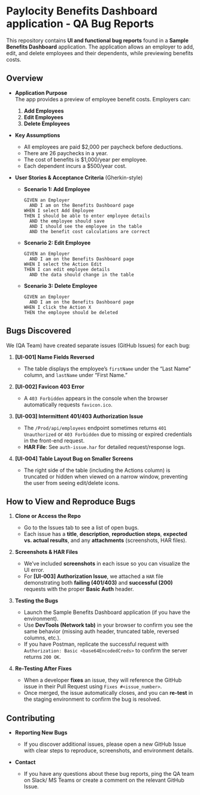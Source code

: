 # Paylocity Benefits Dashboard application - QA Bug Reports

This repository contains **UI and functional bug reports** found in a **Sample Benefits Dashboard** application. The application allows an employer to add, edit, and delete employees and their dependents, while previewing benefits costs.

## Overview

- **Application Purpose**  
  The app provides a preview of employee benefit costs. Employers can:
  1. **Add Employees**  
  2. **Edit Employees**  
  3. **Delete Employees**  

- **Key Assumptions**  
  - All employees are paid \$2,000 per paycheck before deductions.  
  - There are 26 paychecks in a year.  
  - The cost of benefits is \$1,000/year per employee.  
  - Each dependent incurs a \$500/year cost.  

- **User Stories & Acceptance Criteria** (Gherkin-style)  
  - **Scenario 1: Add Employee**  
    ```
    GIVEN an Employer
      AND I am on the Benefits Dashboard page
    WHEN I select Add Employee
    THEN I should be able to enter employee details
      AND the employee should save
      AND I should see the employee in the table
      AND the benefit cost calculations are correct
    ```
  - **Scenario 2: Edit Employee**  
    ```
    GIVEN an Employer
      AND I am on the Benefits Dashboard page
    WHEN I select the Action Edit
    THEN I can edit employee details
      AND the data should change in the table
    ```
  - **Scenario 3: Delete Employee**  
    ```
    GIVEN an Employer
      AND I am on the Benefits Dashboard page
    WHEN I click the Action X
    THEN the employee should be deleted
    ```

## Bugs Discovered

We (QA Team) have created separate issues (GitHub Issues) for each bug:

1. **[UI-001] Name Fields Reversed**  
   - The table displays the employee’s `firstName` under the “Last Name” column, and `lastName` under “First Name.”  

2. **[UI-002] Favicon 403 Error**  
   - A `403 Forbidden` appears in the console when the browser automatically requests `favicon.ico`.

3. **[UI-003] Intermittent 401/403 Authorization Issue**  
   - The `/Prod/api/employees` endpoint sometimes returns `401 Unauthorized` or `403 Forbidden` due to missing or expired credentials in the front-end request.  
   - **HAR File**: See `auth-issue.har` for detailed request/response logs.

4. **[UI-004] Table Layout Bug on Smaller Screens**  
   - The right side of the table (including the Actions column) is truncated or hidden when viewed on a narrow window, preventing the user from seeing edit/delete icons.

## How to View and Reproduce Bugs

1. **Clone or Access the Repo**  
   - Go to the Issues tab to see a list of open bugs.  
   - Each issue has a **title**, **description**, **reproduction steps**, **expected vs. actual results**, and any **attachments** (screenshots, HAR files).

2. **Screenshots & HAR Files**  
   - We’ve included **screenshots** in each issue so you can visualize the UI error.  
   - For **[UI-003] Authorization Issue**, we attached a `HAR` file demonstrating both **failing (401/403)** and **successful (200)** requests with the proper **Basic Auth** header.

3. **Testing the Bugs**  
   - Launch the Sample Benefits Dashboard application (if you have the environment).  
   - Use **DevTools (Network tab)** in your browser to confirm you see the same behavior (missing auth header, truncated table, reversed columns, etc.).  
   - If you have Postman, replicate the successful request with `Authorization: Basic <base64EncodedCreds>` to confirm the server returns `200 OK`.

4. **Re-Testing After Fixes**  
   - When a developer **fixes** an issue, they will reference the GitHub issue in their Pull Request using `Fixes #<issue_number>`.  
   - Once merged, the issue automatically closes, and you can **re-test** in the staging environment to confirm the bug is resolved.

## Contributing

- **Reporting New Bugs**  
  - If you discover additional issues, please open a new GitHub Issue with clear steps to reproduce, screenshots, and environment details.

- **Contact**  
  - If you have any questions about these bug reports, ping the QA team on Slack/ MS Teams or create a comment on the relevant GitHub Issue.

